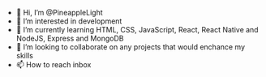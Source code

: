 - 👋 Hi, I’m @PineappleLight
- 👀 I’m interested in development 
- 🌱 I’m currently learning HTML, CSS, JavaScript, React, React Native and NodeJS, Express and MongoDB 
- 💞️ I’m looking to collaborate on any projects that would enchance my skills 
- 📫 How to reach inbox 

<!---
PineappleLight/PineappleLight is a ✨ special ✨ repository because its `README.md` (this file) appears on your GitHub profile.
You can click the Preview link to take a look at your changes.
--->
